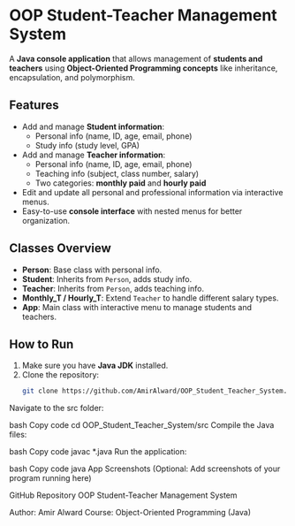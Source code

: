 # OOP Student-Teacher Management System

A **Java console application** that allows management of **students and teachers** using **Object-Oriented Programming concepts** like inheritance, encapsulation, and polymorphism.

## Features

- Add and manage **Student information**:
  - Personal info (name, ID, age, email, phone)
  - Study info (study level, GPA)
- Add and manage **Teacher information**:
  - Personal info (name, ID, age, email, phone)
  - Teaching info (subject, class number, salary)
  - Two categories: **monthly paid** and **hourly paid**
- Edit and update all personal and professional information via interactive menus.
- Easy-to-use **console interface** with nested menus for better organization.

## Classes Overview

- **Person**: Base class with personal info.
- **Student**: Inherits from `Person`, adds study info.
- **Teacher**: Inherits from `Person`, adds teaching info.
- **Monthly_T / Hourly_T**: Extend `Teacher` to handle different salary types.
- **App**: Main class with interactive menu to manage students and teachers.

## How to Run

1. Make sure you have **Java JDK** installed.
2. Clone the repository:
   ```bash
   git clone https://github.com/AmirAlward/OOP_Student_Teacher_System.git
Navigate to the src folder:

bash
Copy code
cd OOP_Student_Teacher_System/src
Compile the Java files:

bash
Copy code
javac *.java
Run the application:

bash
Copy code
java App
Screenshots
(Optional: Add screenshots of your program running here)

GitHub Repository
OOP Student-Teacher Management System

Author: Amir Alward
Course: Object-Oriented Programming (Java)